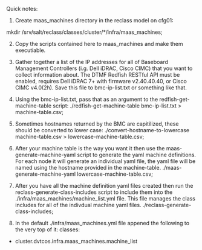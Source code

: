 Quick notes:

1. Create maas_machines directory in the reclass model on cfg01:

mkdir /srv/salt/reclass/classes/cluster/*/infra/maas_machines;

2. Copy the scripts contained here to maas_machines and make them executiable.

3. Gather together a list of the IP addresses for all of Baseboard Management Controllers (i.g. Dell iDRAC, Cisco CIMC) that you want to collect information about. The DTMF Redfish RESTful API must be enabled, requires Dell iDRAC 7+ with firmware v2.40.40.40, or Cisco CIMC v4.0(2h). Save this file to bmc-ip-list.txt or something like that.

4. Using the bmc-ip-list.txt, pass that as an argument to the redfish-get-machine-table script:
./redfish-get-machine-table bmc-ip-list.txt > machine-table.csv;

5. Sometimes hostnames returned by the BMC are capitilized, these should be converted to lower case:
./convert-hostname-to-lowercase machine-table.csv > lowercase-machine-table.csv;

6. After your machine table is the way you want it then use the maas-generate-machine-yaml script to generate the yaml machine definitions. For each node it will generate an individual yaml file, the yaml file will be named using the hostname provided in the machine-table.
./maas-generate-machine-yaml lowercase-machine-table.csv;

7. After you have all the machine definition yaml files created then run the reclass-generate-class-includes script to include them into the ./infra/maas_machines/machine_list.yml file. This file manages the class includes for all of the indivdual machine yaml files.
./reclass-generate-class-includes;

8. In the default ./infra/maas_machines.yml file appened the following to the very top of it:
classes:
- cluster.dvtcos.infra.maas_machines.machine_list
